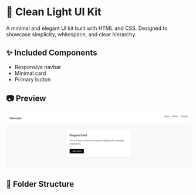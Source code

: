 # 🧼 Clean Light UI Kit

A minimal and elegant UI kit built with HTML and CSS. Designed to showcase simplicity, whitespace, and clear hierarchy.

## ✨ Included Components

- Responsive navbar
- Minimal card
- Primary button

## 📷 Preview

![Clean Light Preview](./clean-light/preview.png)

## 📁 Folder Structure
